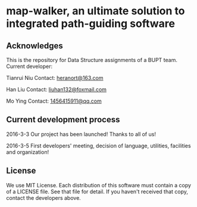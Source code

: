 # map-walker, an ultimate solution to integrated path-guiding software

## Acknowledges
This is the repository for Data Structure assignments of a BUPT team.
Current developer:

Tianrui Niu
Contact: heranort@163.com

Han Liu
Contact: liuhan132@foxmail.com

Mo Ying
Contact: 1456415911@qq.com

## Current development process

2016-3-3
Our project has been launched! Thanks to all of us!

2016-3-5
First developers' meeting, decision of language, utilities, facilities and organization!






## License
We use MIT License.
Each distribution of this software must contain a copy of a LICENSE file.
See that file for detail. If you haven't received that copy, contact the developers above.


